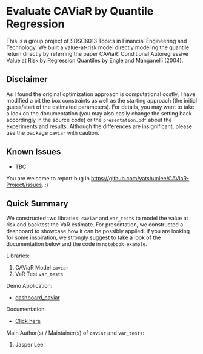 # Evaluate CAViaR by Quantile Regression
This is a group project of SDSC6013 Topics in Financial Engineering and Technology. We built a value-at-risk model directly modeling the quantile return directly by referring the paper CAViaR: Conditional Autoregressive Value at Risk by Regression Quantiles by Engle and Manganelli (2004).

## Disclaimer
As I found the original optimization approach is computational costly, I have modified a bit the box constraints as well as the starting approach (the initial guess/start of the estimated parameters). For details, you may want to take a look on the documentation (you may also easily change the setting back accordingly in the source code) or the `presentation.pdf` about the experiments and results. Although the differences are insignificant, please use the package `caviar` with caution.

## Known Issues
- TBC

You are welcome to report bug in https://github.com/yatshunlee/CAViaR-Project/issues. :)

## Quick Summary
We constructed two libraries: `caviar` and `var_tests` to model the value at risk and backtest the VaR estimate. For presentation, we constructed a dashboard to showcase how it can be possibly applied. If you are looking for some inspiration, we strongly suggest to take a look of the documentation below and the code in `notebook-example`.

Libraries:
1. CAViaR Model `caviar`
2. VaR Test `var_tests`

Demo Application:
- [dashboard_caviar](https://youtu.be/1NhIeDSbeXE)

Documentation:
- [Click here](./doc/README.md)

Main Author(s) / Maintainer(s) of `caviar` and `var_tests`:
1. Jasper Lee
